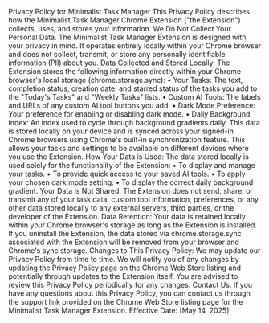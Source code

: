 Privacy Policy for Minimalist Task Manager
This Privacy Policy describes how the Minimalist Task Manager Chrome Extension ("the Extension") collects, uses, and stores your information.
We Do Not Collect Your Personal Data.
The Minimalist Task Manager Extension is designed with your privacy in mind. It operates entirely locally within your Chrome browser and does not collect, transmit, or store any personally identifiable information (PII) about you.
Data Collected and Stored Locally:
The Extension stores the following information directly within your Chrome browser's local storage (chrome.storage.sync):
•	Your Tasks: The text, completion status, creation date, and starred status of the tasks you add to the "Today's Tasks" and "Weekly Tasks" lists.
•	Custom AI Tools: The labels and URLs of any custom AI tool buttons you add.
•	Dark Mode Preference: Your preference for enabling or disabling dark mode.
•	Daily Background Index: An index used to cycle through background gradients daily.
This data is stored locally on your device and is synced across your signed-in Chrome browsers using Chrome's built-in synchronization feature. This allows your tasks and settings to be available on different devices where you use the Extension.
How Your Data is Used:
The data stored locally is used solely for the functionality of the Extension:
•	To display and manage your tasks.
•	To provide quick access to your saved AI tools.
•	To apply your chosen dark mode setting.
•	To display the correct daily background gradient.
Your Data is Not Shared:
The Extension does not send, share, or transmit any of your task data, custom tool information, preferences, or any other data stored locally to any external servers, third parties, or the developer of the Extension.
Data Retention:
Your data is retained locally within your Chrome browser's storage as long as the Extension is installed. If you uninstall the Extension, the data stored via chrome.storage.sync associated with the Extension will be removed from your browser and Chrome's sync storage.
Changes to This Privacy Policy:
We may update our Privacy Policy from time to time. We will notify you of any changes by updating the Privacy Policy page on the Chrome Web Store listing and potentially through updates to the Extension itself. You are advised to review this Privacy Policy periodically for any changes.
Contact Us:
If you have any questions about this Privacy Policy, you can contact us through the support link provided on the Chrome Web Store listing page for the Minimalist Task Manager Extension.
Effective Date: [May 14, 2025]

